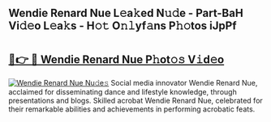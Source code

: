 ## Wendie Renard Nue L𝚎a𝚔ed N𝚞𝚍e - Part-BaH Vi𝚍𝚎o L𝚎a𝚔s - H𝚘𝚝 O𝚗𝚕yf𝚊ns P𝚑𝚘tos iJpPf

# <h2><a href="http://kf236g8.oniu.top/?m=Wendie+Renard+Nue">🔗👉 🔴 Wendie Renard Nue P𝚑ot𝚘𝚜 V𝚒d𝚎o</a></h2>

[![Wendie Renard Nue Nu𝚍e𝚜](https://i.imgur.com/0qMVB7G.gif)](http://kf236g8.oniu.top/?m=Wendie+Renard+Nue)
Social media innovator Wendie Renard Nue, acclaimed for disseminating dance and lifestyle knowledge, through presentations and blogs. Skilled acrobat Wendie Renard Nue, celebrated for their remarkable abilities and achievements in performing acrobatic feats.  

